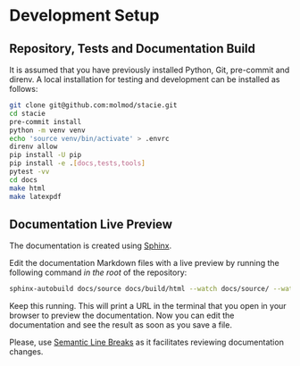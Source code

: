# Development Setup

## Repository, Tests and Documentation Build

It is assumed that you have previously installed Python, Git, pre-commit and direnv.
A local installation for testing and development can be installed as follows:

```bash
git clone git@github.com:molmod/stacie.git
cd stacie
pre-commit install
python -m venv venv
echo 'source venv/bin/activate' > .envrc
direnv allow
pip install -U pip
pip install -e .[docs,tests,tools]
pytest -vv
cd docs
make html
make latexpdf
```

## Documentation Live Preview

The documentation is created using [Sphinx](https://www.sphinx-doc.org/).

Edit the documentation Markdown files with a live preview
by running the following command *in the root* of the repository:

```bash
sphinx-autobuild docs/source docs/build/html --watch docs/source/ --watch src/stacie/
```

Keep this running.
This will print a URL in the terminal that you open in your browser to preview the documentation.
Now you can edit the documentation and see the result as soon as you save a file.

Please, use [Semantic Line Breaks](https://sembr.org/)
as it facilitates reviewing documentation changes.

